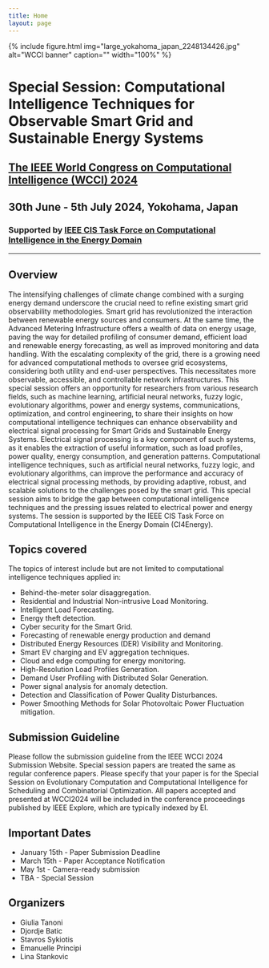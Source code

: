 ```yaml
---
title: Home
layout: page
---
```


{% include figure.html img="large_yokahoma_japan_2248134426.jpg" alt="WCCI banner" caption="" width="100%" %}

# Special Session: Computational Intelligence Techniques for Observable Smart Grid and Sustainable Energy Systems
## [The IEEE World Congress on Computational Intelligence (WCCI) 2024](https://2024.ieeewcci.org/) 
## 30th June - 5th July 2024, Yokohama, Japan
### Supported by [IEEE CIS Task Force on Computational Intelligence in the Energy Domain](http://www.gecad.isep.ipp.pt/ci4energy/)

---

## Overview

The intensifying challenges of climate change combined with a surging energy demand 
underscore the crucial need to refine existing smart grid observability methodologies. Smart 
grid has revolutionized the interaction between renewable energy sources and consumers. 
At the same time, the Advanced Metering Infrastructure offers a wealth of data on energy 
usage, paving the way for detailed profiling of consumer demand, efficient load and 
renewable energy forecasting, as well as improved monitoring and data handling.
With the escalating complexity of the grid, there is a growing need for advanced 
computational methods to oversee grid ecosystems, considering both utility and end-user 
perspectives. This necessitates more observable, accessible, and controllable network 
infrastructures.
This special session offers an opportunity for researchers from various research fields, such 
as machine learning, artificial neural networks, fuzzy logic, evolutionary algorithms, power 
and energy systems, communications, optimization, and control engineering, to share their 
insights on how computational intelligence techniques can enhance observability and 
electrical signal processing for Smart Grids and Sustainable Energy Systems.
Electrical signal processing is a key component of such systems, as it enables the extraction 
of useful information, such as load profiles, power quality, energy consumption, and 
generation patterns. Computational intelligence techniques, such as artificial neural 
networks, fuzzy logic, and evolutionary algorithms, can improve the performance and 
accuracy of electrical signal processing methods, by providing adaptive, robust, and scalable 
solutions to the challenges posed by the smart grid.
This special session aims to bridge the gap between computational intelligence techniques 
and the pressing issues related to electrical power and energy systems. The session is 
supported by the IEEE CIS Task Force on Computational Intelligence in the Energy Domain (CI4Energy).

## Topics covered

The topics of interest include but are not limited to computational intelligence techniques 
applied in:
* Behind-the-meter solar disaggregation.
* Residential and Industrial Non-intrusive Load Monitoring.
* Intelligent Load Forecasting.
* Energy theft detection.
* Cyber security for the Smart Grid.
* Forecasting of renewable energy production and demand
* Distributed Energy Resources (DER) Visibility and Monitoring.
* Smart EV charging and EV aggregation techniques.
* Cloud and edge computing for energy monitoring.
* High-Resolution Load Profiles Generation.
* Demand User Profiling with Distributed Solar Generation.
* Power signal analysis for anomaly detection.
* Detection and Classification of Power Quality Disturbances.
* Power Smoothing Methods for Solar Photovoltaic Power Fluctuation mitigation.

## Submission Guideline

Please follow the submission guideline from the IEEE WCCI 2024 Submission Website. Special session papers are treated the same as regular conference papers. Please specify that your paper is for the Special Session on Evolutionary Computation and Computational Intelligence for Scheduling and Combinatorial Optimization. All papers accepted and presented at WCCI2024 will be included in the conference proceedings published by IEEE Explore, which are typically indexed by EI.

## Important Dates

- January 15th - Paper Submission Deadline
- March 15th - Paper Acceptance Notification
- May 1st - Camera-ready submission
- TBA - Special Session

## Organizers

- Giulia Tanoni
- Djordje Batic
- Stavros Sykiotis
- Emanuelle Principi
- Lina Stankovic